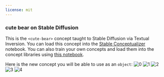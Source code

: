 ```yaml
---
license: mit
---
```

### cute bear on Stable Diffusion
This is the `<cute-bear>` concept taught to Stable Diffusion via Textual Inversion. You can load this concept into the [Stable Conceptualizer](https://colab.research.google.com/github/huggingface/notebooks/blob/main/diffusers/stable_conceptualizer_inference.ipynb) notebook. You can also train your own concepts and load them into the concept libraries using [this notebook](https://colab.research.google.com/github/huggingface/notebooks/blob/main/diffusers/sd_textual_inversion_training.ipynb).

Here is the new concept you will be able to use as an `object`:
![<cute-bear> 0](https://huggingface.co/sd-concepts-library/cute-bear/resolve/main/concept_images/3.jpeg)
![<cute-bear> 1](https://huggingface.co/sd-concepts-library/cute-bear/resolve/main/concept_images/0.jpeg)
![<cute-bear> 2](https://huggingface.co/sd-concepts-library/cute-bear/resolve/main/concept_images/2.jpeg)
![<cute-bear> 3](https://huggingface.co/sd-concepts-library/cute-bear/resolve/main/concept_images/1.jpeg)
![<cute-bear> 4](https://huggingface.co/sd-concepts-library/cute-bear/resolve/main/concept_images/4.jpeg)

